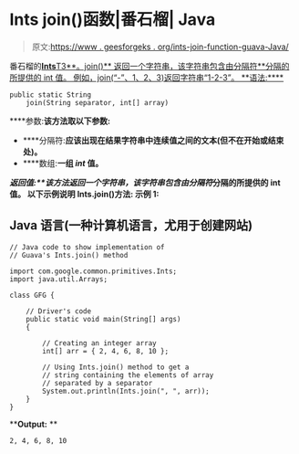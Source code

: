 # Ints join()函数|番石榴| Java

> 原文:[https://www . geesforgeks . org/ints-join-function-guava-Java/](https://www.geeksforgeeks.org/ints-join-function-guava-java/)

番石榴的[**Ints**T3**。join()** 返回一个字符串，该字符串包含由分隔符**分隔的所提供的 int 值。
例如，join(“-”、1、2、3)返回字符串“1-2-3”。
**语法:****](https://www.geeksforgeeks.org/ints-class-guava-java/) 

```
public static String 
    join(String separator, int[] array)
```

****参数:**该方法取以下参数:** 

*   ****分隔符:**应该出现在结果字符串中连续值之间的文本(但不在开始或结束处)。**
*   ****数组:**一组 *int* 值。**

****返回值:**该方法返回一个字符串，该字符串包含由*分隔符*分隔的所提供的 int 值。
以下示例说明 Ints.join()方法:
**示例 1:**** 

## **Java 语言(一种计算机语言，尤用于创建网站)**

```
// Java code to show implementation of
// Guava's Ints.join() method

import com.google.common.primitives.Ints;
import java.util.Arrays;

class GFG {

    // Driver's code
    public static void main(String[] args)
    {

        // Creating an integer array
        int[] arr = { 2, 4, 6, 8, 10 };

        // Using Ints.join() method to get a
        // string containing the elements of array
        // separated by a separator
        System.out.println(Ints.join(", ", arr));
    }
}
```

****Output:** **

```
2, 4, 6, 8, 10
```